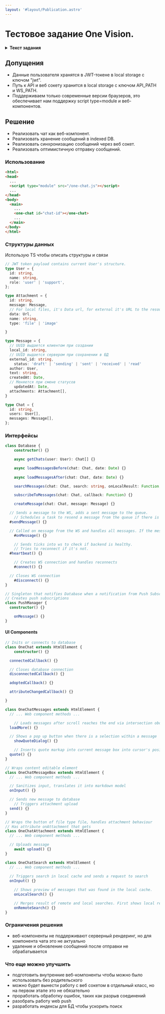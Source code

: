 ```yaml
---
layout: '#layout/Publication.astro'
---
```

# Тестовое задание One Vision.

<details class="my-3">
<summary><b>Текст задания</b></summary>

Компания “OneCar” предоставляет услуг по ремонту автомобилей. У них уже есть сайт где	можно зарегистрироваться, записаться на ремонт или обслуживание, отследить статус ремонта и полную смету.

Теперь компания хочет добавить на свой сайт небольшую форму с чатом для общения с	клиентами. В чате нужны следующие возможности:

- Отображать все сообщения из диалога с датой отправки и именами участников (сотрудников компании и клиента)
- Отправлять сообщения в чат
- Прикреплять фотографии и документы к сообщениям
- Отображать и менять статус доставки сообщения
- Отвечать на определенные сообщения при помощи цитирования
- Искать по содержимому сообщений
- Уведомлять пользователя/сотрудника о появлении нового сообщения
- (Дополнительно) Иметь возможность базового форматирования (B, U, I, маркеры, гиперссылки) при отправке сообщения

Необходимо продумать подход к разработке и структуру компонента для чата и предоставить в качестве результата выполнения задания:

- Список необходимых классов для реализации компонента с набором методов и свойств
- Описание механизмов взаимодействия классов, набора вызываемых событий и статусов
- Структуру данных для взаимодействия с сервером при получении и отправки сообщений

Нужен только макет компонента с использованием ES6 классов, без его реализации.
</details>

## Допущения
- Данные пользователя хранятся в JWT-токене в local storage с ключом "jwt".
- Путь к API и веб сокету хранится в local storage с ключом API_PATH и WS_PATH.
- Поддерживаем только современные версии браузеров, это обеспечивает нам поддержку script type=module и веб-компонентов.

## Решение
- Реализовать чат как веб-компонент.
- Реализовать хранение сообщений в indexed DB.
- Реализовать синхронизацию сообщений через веб сокет.
- Реализовать оптимистичную отправку сообщений.

### Использование

```html
<html>
<head>
  ...
  <script type="module" src="/one-chat.js"></script>
  ...
</head>
<body>
  <main>
    ...
    <one-chat id="chat-id"></one-chat>
    ...
  </main>
</body>
</html>
```

### Структуры данных
Использую TS чтобы описать структуры и связи
```ts
// JWT token payload contains current User's structure.
type User = {
  id: string,
  name: string,
  role: 'user' | 'support',
};

type Attachment = {
  id: string,
  message: Message,
  // For local files, it's Data url, for external it's URL to the resource
  data: Url, 
  name: string,
  type: 'file' | 'image'

}

type Message = {
  // UUID выдается клиентом при создании
  local_id: string, 
  // UUID выдается сервером при сохранении в БД
  external_id: string,
	status: 'draft' | 'sending' | 'sent' | 'received' | 'read'
  author: User, 
  text: string,
  createdAt: Date,
  // Меняется при смене статусов 
	updatedAt: Date,
  attachments: Attachment[],
}

type Chat = {
  id: string,
  users: User[],
  messages: Message[],
};
```

### Интерфейсы


```ts
class Database {
	constructor() {}

	async getChats(user: User): Chat[] {}

	async loadMessagesBefore(chat: Chat, date: Date) {}
	
	async loadMessagesAfter(chat: Chat, date: Date) {}

	searchMessages(chat: Chat, search: string, onLocalResult: Function, onRemoteResult: Function) {}

	subscribeToMessages(chat: Chat, callback: Function) {}

	createMessage(chat: Chat, message: Message) {}

  // Sends a message to the WS, adds a sent message to the queue.
	// Schedules a task to resend a message from the queue if there is no response in some time
  #sendMessage() {}

  // Called on message from the WS and handles all messages. If the message is a response, it contains the "requestId".
	#onMessage() {}

	// Sends ticks into ws to check if backend is healthy.
	// Tries to reconnect if it's not.
  #heartbeat() {}

	// Creates WS connection and handles reconnects
	#connect() {}

  // Closes WS connection
	#disconnect() {}
}

// Singleton that notifies Database when a notification from Push Subscription is arrived
// Creates push subscriptions
class PushManager {
  constructor() {}

	onMessage() {}
}
```



#### UI Components
```ts
// Inits or connects to database
class OneChat extends HtmlElement {
	constructor() {}

  connectedCallback() {}

  // Closes database connection
  disconnectedCallback() {}

  adoptedCallback() {}

  attributeChangedCallback() {}

}

class OneChatMessages extends HtmlElement {
  // ... Web component methods ...

	// Loads messages after scroll reaches the end via intersection obderver
  loadMore() {}

  // Shows a pop up button when there is a selection within a message 
	showQuoteDialog() {} 

	// Inserts quote markap into current message box into cursor's position
  quote() {}
}

// Wraps content editable element
class OneChatMessageBox extends HtmlElement {
  // ... Web component methods ...

  // Sanitizes input, translates it into markdown model
  onInput() {}

  // Sends new message to database
	// Triggers attachment upload
  send() {}
}

// Wraps the button of file type file, handles attachment behaviour
// Has attribute onAttachment that gets 
class OneChatAttachment extends HtmlElement {
  // ... Web component methods ...

  // Uploads message 
	await upload() {}
}

class OneChatSearch extends HtmlElement {
  // ... Web component methods ...
 
  // Triggers search in local cache and sends a request to search 
  onInput() {}

	// Shows preview of messages that was found in the local cache.
	onLocalSearch() {}

	// Merges result of remote and local searches. First shows local results, then remote results. 
	onRemoteSearch() {}
}
```

### Ограничения решения
- веб-компоненты не поддерживают серверный рендеринг, но для компонента чата это не актуально
- удаление и обновление сообщений после отправки не обрабатывается

### Что еще можно улучшить
- подготовить внутренние веб-компоненты чтобы можно было использовать без родительского
- можно будет вынести работу с веб сокетом в отдельный класс, но на первом этапе это не обязательно
- проработать обработку ошибок, таких как разрыв соединений
- разобрать работу web push
- разработать индексы для БД чтобы ускорить поиск

